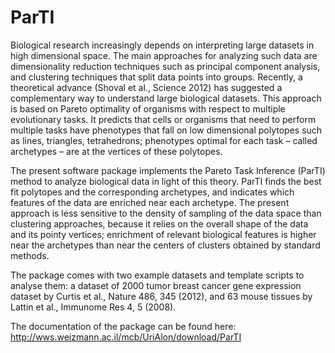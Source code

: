 # ParTI

Biological research increasingly depends on interpreting large datasets in high dimensional space. The main approaches for analyzing such data are dimensionality reduction techniques such as principal component analysis, and clustering techniques that split data points into groups. Recently, a theoretical advance (Shoval et al., Science 2012) has suggested a complementary way to understand large biological datasets. This approach is based on Pareto optimality of organisms with respect to multiple evolutionary tasks. It predicts that cells or organisms that need to perform multiple tasks have phenotypes that fall on low dimensional polytopes such as lines, triangles, tetrahedrons; phenotypes optimal for each task – called archetypes – are at the vertices of these polytopes.

The present software package implements the Pareto Task Inference (ParTI) method to analyze biological data in light of this theory. ParTI finds the best fit polytopes and the corresponding archetypes, and indicates which features of the data are enriched near each archetype. The present approach is less sensitive to the density of sampling of the data space than clustering approaches, because it relies on the overall shape of the data and its pointy vertices; enrichment of relevant biological features is higher near the archetypes than near the centers of clusters obtained by standard methods.

The package comes with two example datasets and template scripts to analyse them: a dataset of 2000 tumor breast cancer gene expression dataset by Curtis et al., Nature 486, 345 (2012), and 63 mouse tissues by Lattin et al., Immunome Res 4, 5 (2008).

The documentation of the package can be found here:
http://wws.weizmann.ac.il/mcb/UriAlon/download/ParTI
